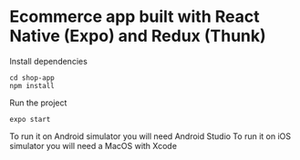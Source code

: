 # Ecommerce app built with React Native (Expo) and Redux (Thunk)

Install dependencies

```
cd shop-app
npm install
```

Run the project

```
expo start
```

To run it on Android simulator you will need Android Studio
To run it on iOS simulator you will need a MacOS with Xcode
